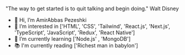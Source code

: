 

"The way to get started is to quit talking and begin doing."
Walt Disney

- 👋 Hi, I’m AmirAbbas Pezeshki
- 👀 I’m interested in ['HTML', 'CSS', 'Tailwind', 'React.js', 'Next.js', 'TypeScript', 'JavaScript', 'Redux', 'React Native']
- 🌱 I’m currently learning ['Node.js' , 'MongoDB']
- 📚 I'm currently reading ['Richest man in babylon']
